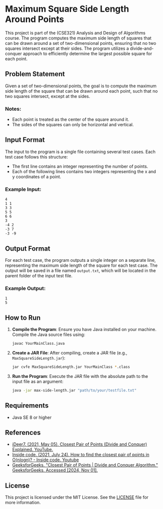 # Maximum Square Side Length Around Points

This project is part of the (CSE321) Analysis and Design of Algorithms course. The program computes the maximum side length of squares that can be drawn around a set of two-dimensional points, ensuring that no two squares intersect except at their sides. The program utilizes a divide-and-conquer approach to efficiently determine the largest possible square for each point.

## Problem Statement

Given a set of two-dimensional points, the goal is to compute the maximum side length of the square that can be drawn around each point, such that no two squares intersect, except at the sides.

### Notes:
- Each point is treated as the center of the square around it.
- The sides of the squares can only be horizontal and vertical.

## Input Format

The input to the program is a single file containing several test cases. Each test case follows this structure:
- The first line contains an integer representing the number of points.
- Each of the following lines contains two integers representing the x and y coordinates of a point.

### Example Input:
```
4
1 1
3 3
5 5
6 6
3
-4 2
-3 7
-3 -9
```

## Output Format

For each test case, the program outputs a single integer on a separate line, representing the maximum side length of the square for each test case. The output will be saved in a file named `output.txt`, which will be located in the parent folder of the input test file.

### Example Output:
```
1
5
```

## How to Run

1. **Compile the Program**:
   Ensure you have Java installed on your machine. Compile the Java source files using:
   ```bash
   javac YourMainClass.java
   ```

2. **Create a JAR File**:
   After compiling, create a JAR file (e.g., `MaxSquareSideLength.jar`):
   ```bash
   jar cvfe MaxSquareSideLength.jar YourMainClass *.class
   ```

3. **Run the Program**:
   Execute the JAR file with the absolute path to the input file as an argument:
   ```bash
   java -jar max-side-length.jar "path/to/your/testfile.txt"
   ```

## Requirements

- Java SE 8 or higher


## References

- [iDeer7. (2021, May 05). Closest Pair of Points (Divide and Conquer) Explained. YouTube.](https://www.youtube.com/watch?v=6u_hWxbOc7E)
- [Inside code. (2021, July 24). How to find the closest pair of points in O(nlogn)? - Inside code. Youtube](https://www.youtube.com/watch?v=ldHA8UcQI9Q)
- [GeeksforGeeks. "Closest Pair of Points | Divide and Conquer Algorithm." GeeksforGeeks. Accessed [2024, Nov 01].](https://www.geeksforgeeks.org/closest-pair-of-points-using-divide-and-conquer-algorithm/)



## License

This project is licensed under the MIT License. See the [LICENSE](LICENSE) file for more information.
